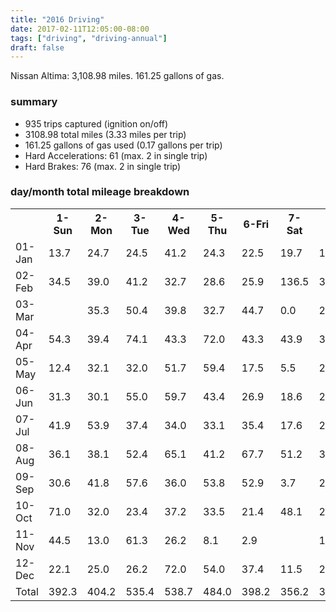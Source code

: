 ```yaml
---
title: "2016 Driving"
date: 2017-02-11T12:05:00-08:00
tags: ["driving", "driving-annual"]
draft: false
---
```


Nissan Altima: 3,108.98 miles. 161.25 gallons of gas.

<!--more-->

### summary

- 935 trips captured (ignition on/off)
- 3108.98 total miles (3.33 miles per trip)
- 161.25 gallons of gas used (0.17 gallons per trip)
- Hard Accelerations: 61 (max. 2 in single trip)
- Hard Brakes: 76 (max. 2 in single trip)

### day/month total mileage breakdown

<table><tbody><tr><th> </th><th>1-Sun</th><th>2-Mon</th><th>3-Tue</th><th>4-Wed</th><th>5-Thu</th><th>6-Fri</th><th>7-Sat</th><th>Total</th></tr><tr><td>01-Jan</td><td>13.7</td><td>24.7</td><td>24.5</td><td>41.2</td><td>24.3</td><td>22.5</td><td>19.7</td><td>170.4</td></tr><tr><td>02-Feb</td><td>34.5</td><td>39.0</td><td>41.2</td><td>32.7</td><td>28.6</td><td>25.9</td><td>136.5</td><td>338.3</td></tr><tr><td>03-Mar</td><td> </td><td>35.3</td><td>50.4</td><td>39.8</td><td>32.7</td><td>44.7</td><td>0.0</td><td>202.8</td></tr><tr><td>04-Apr</td><td>54.3</td><td>39.4</td><td>74.1</td><td>43.3</td><td>72.0</td><td>43.3</td><td>43.9</td><td>370.3</td></tr><tr><td>05-May</td><td>12.4</td><td>32.1</td><td>32.0</td><td>51.7</td><td>59.4</td><td>17.5</td><td>5.5</td><td>210.5</td></tr><tr><td>06-Jun</td><td>31.3</td><td>30.1</td><td>55.0</td><td>59.7</td><td>43.4</td><td>26.9</td><td>18.6</td><td>264.9</td></tr><tr><td>07-Jul</td><td>41.9</td><td>53.9</td><td>37.4</td><td>34.0</td><td>33.1</td><td>35.4</td><td>17.6</td><td>253.3</td></tr><tr><td>08-Aug</td><td>36.1</td><td>38.1</td><td>52.4</td><td>65.1</td><td>41.2</td><td>67.7</td><td>51.2</td><td>351.6</td></tr><tr><td>09-Sep</td><td>30.6</td><td>41.8</td><td>57.6</td><td>36.0</td><td>53.8</td><td>52.9</td><td>3.7</td><td>276.3</td></tr><tr><td>10-Oct</td><td>71.0</td><td>32.0</td><td>23.4</td><td>37.2</td><td>33.5</td><td>21.4</td><td>48.1</td><td>266.7</td></tr><tr><td>11-Nov</td><td>44.5</td><td>13.0</td><td>61.3</td><td>26.2</td><td>8.1</td><td>2.9</td><td> </td><td>155.8</td></tr><tr><td>12-Dec</td><td>22.1</td><td>25.0</td><td>26.2</td><td>72.0</td><td>54.0</td><td>37.4</td><td>11.5</td><td>248.1</td></tr><tr><td>Total</td><td>392.3</td><td>404.2</td><td>535.4</td><td>538.7</td><td>484.0</td><td>398.2</td><td>356.2</td><td>3,109.0</td></tr></tbody></table>
